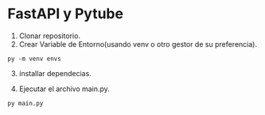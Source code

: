 # FastAPI y Pytube

1. Clonar repositorio.
2. Crear Variable de Entorno(usando venv o otro gestor de su preferencia).

```
py -m venv envs 
```
3. installar dependecias.

4. Ejecutar el archivo main.py.
```
py main.py
```
